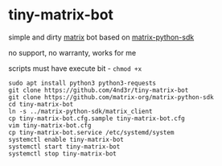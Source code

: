 # tiny-matrix-bot

simple and dirty [matrix](https://matrix.org) bot based on [matrix-python-sdk](https://github.com/matrix-org/matrix-python-sdk)

no support, no warranty, works for me

scripts must have execute bit - `chmod +x`

```
sudo apt install python3 python3-requests
git clone https://github.com/4nd3r/tiny-matrix-bot
git clone https://github.com/matrix-org/matrix-python-sdk
cd tiny-matrix-bot
ln -s ../matrix-python-sdk/matrix_client
cp tiny-matrix-bot.cfg.sample tiny-matrix-bot.cfg
vim tiny-matrix-bot.cfg
cp tiny-matrix-bot.service /etc/systemd/system
systemctl enable tiny-matrix-bot
systemctl start tiny-matrix-bot
systemctl stop tiny-matrix-bot
```
